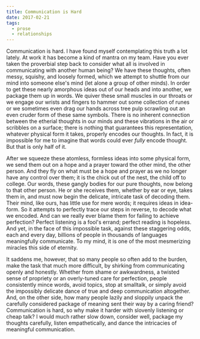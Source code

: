 ```yaml
---
title: Communication is Hard
date: 2017-02-21
tags:
  - prose
  - relationships
---
```


Communication is hard. I have found myself contemplating this truth a lot lately. At work it has become a kind of mantra on my team. Have you ever taken the proverbial step back to consider what all is involved in communicating with another human being? We have these thoughts, often messy, squishy, and loosely formed, which we attempt to shuttle from our mind into someone else's mind (let alone a group of other minds). In order to get these nearly amorphous ideas out of our heads and into another, we package them up in words. We quiver these small muscles in our throats or we engage our wrists and fingers to hammer out some collection of runes or we sometimes even drag our hands across tree pulp scrawling out an even cruder form of these same symbols. There is no inherent connection between the etherial thoughts in our minds and these vibrations in the air or scribbles on a surface; there is nothing that guarantees this representation, whatever physical form it takes, properly encodes our thoughts. In fact, it is impossible for me to imagine that words could ever _fully_ encode thought. But that is only half of it.

After we squeeze these atomless, formless ideas into some physical form, we send them out on a hope and a prayer toward the other mind, the other person. And they fly on what must be a hope and prayer as we no longer have any control over them; it is the chick out of the nest, the child off to college. Our words, these gangly bodies for our pure thoughts, now belong to that other person. He or she receives them, whether by ear or eye, takes them in, and must now begin the delicate, intricate task of decoding them. Their mind, like ours, has little use for mere words; it requires ideas in idea-form. So it attempts to perfectly trace our steps in reverse, to decode what we encoded. And can we really ever blame them for failing to achieve perfection? Perfect listening is a fool's errand; perfect reading is hopeless. And yet, in the face of this impossible task, against these staggering odds, each and every day, billions of people in thousands of languages meaningfully communicate. To my mind, it is one of the most mesmerizing miracles this side of eternity.

It saddens me, however, that so many people so often add to the burden, make the task that much more difficult, by shirking from communicating openly and honestly. Whether from shame or awkwardness, a twisted sense of propriety or an overly-tuned care for perfection, people consistently mince words, avoid topics, stop at smalltalk, or simply avoid the impossibly delicate dance of true and deep communication altogether. And, on the other side, how many people lazily and sloppily unpack the carefully considered package of meaning sent their way by a caring friend? Communication is hard, so why make it harder with slovenly listening or cheap talk? I would much rather slow down, consider well, package my thoughts carefully, listen empathetically, and dance the intricacies of meaningful communication.
